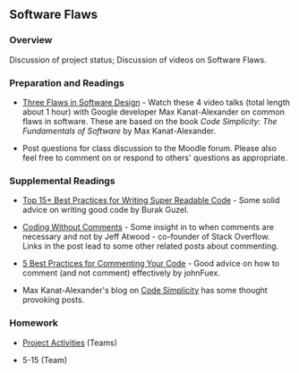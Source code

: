 ## Software Flaws

### Overview

Discussion of project status; Discussion of videos on Software Flaws.

### Preparation and Readings

* [Three Flaws in Software
  Design](https://www.youtube.com/playlist?list=PLOU2XLYxmsIJ7HGm2bv20QrtwcWemSRCI) -
  Watch these 4 video talks (total length about 1 hour) with Google
  developer Max Kanat-Alexander on common flaws in software. These are
  based on the book *Code Simplicity: The Fundamentals of Software* by
  Max Kanat-Alexander.

* Post questions for class discussion to the Moodle forum. Please also
  feel free to comment on or respond to others' questions as
  appropriate.

### Supplemental Readings

* [Top 15+ Best Practices for Writing Super Readable
  Code](https://code.tutsplus.com/tutorials/top-15-best-practices-for-writing-super-readable-code--net-8118) -
  Some solid advice on writing good code by Burak Guzel.

* [Coding Without
  Comments](https://blog.codinghorror.com/coding-without-comments/) -
  Some insight in to when comments are necessary and not by Jeff
  Atwood - co-founder of Stack Overflow. Links in the post lead to
  some other related posts about commenting.

* [5 Best Practices for Commenting Your Code](https://improvingsoftware.com/2011/06/27/5-best-practices-for-commenting-your-code/) - Good advice on how to
  comment (and not comment) effectively by johnFuex.
  
* Max Kanat-Alexander's blog on [Code Simplicity](http://www.codesimplicity.com/) has some thought
  provoking posts.

### Homework

- [Project Activities](projActivities.md) (Teams)

- 5-15 (Team)
